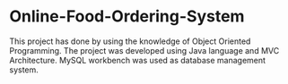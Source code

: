# Online-Food-Ordering-System
This project has done by using the knowledge of Object Oriented Programming. The project was developed using Java language and MVC Architecture. MySQL workbench was used as database management system.
